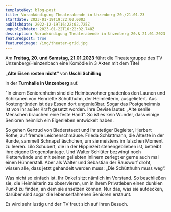 ```yaml
---
templateKey: blog-post
title: Vorankündigung Theaterabende in Unzenberg 20./21.01.23
startdate: 2023-01-19T19:22:00.000Z
publishdate: 2022-12-19T16:22:02.725Z
unpublishdate: 2023-01-22T16:22:02.748Z
description: Vorankündigung Theaterabende in Unzenberg 20.& 21.01.2023
featuredpost: true
featuredimage: /img/theater-grid.jpg
---
```

Am **Freitag, 20. und Samstag, 21.01.2023** führt die Theatergruppe des TV Unzenberg/Heinzenbach eine Komödie in 3 Akten mit dem Titel

**„Alte Eisen rosten nicht“** von **Uschi Schilling** 

in der **Turnhalle in Unzenberg** auf.

"In einem Seniorenheim sind die Heimbewohner gnadenlos den Launen und Schikanen von Henriette Schütthuhn, der Heimleiterin, ausgeliefert. Aus Kostengründen ist das Essen dort ungenießbar. Sogar das Postgeheimnis ist von ihr außer Kraft gesetzt worden. Ihre Devise lautet: „Alte senile Menschen brauchen eine feste Hand“. So ist es kein Wunder, dass einige Senioren heimlich ein Eigenleben entwickelt haben.

So gehen Gertrud von Biederstaedt und ihr stetiger Begleiter, Herbert Rothe, auf fremde Leichenschmäuse. Frieda Schlattmann, die Älteste in der Runde, sammelt Schnapsfläschchen, um sie meistens im falschen Moment zu leeren. Lilo Schubert, die in der Hippiezeit stehengeblieben ist, betreibt ihre eigene Drogenplantage. Und Walter Schlüter bezwingt noch Kletterwände und mit seinen geliebten Inlinern zerlegt er gerne auch mal einen Hühnerstall. Aber als Walter und Sebastian der Rauswurf droht, wissen alle, dass jetzt gehandelt werden muss: „Die Schütthuhn muss weg“.

Was nicht so einfach ist. Ihr Onkel sitzt nämlich im Vorstand. So beschließen sie, die Heimleiterin zu observieren, um in ihrem Privatleben einen dunklen Punkt zu finden, an dem sie ansetzen können. Nur das, was sie aufdecken, darüber sind sogar die lebenserfahrenen Senioren erstaunt.

Es wird sehr lustig und der TV freut sich auf Ihren Besuch.
